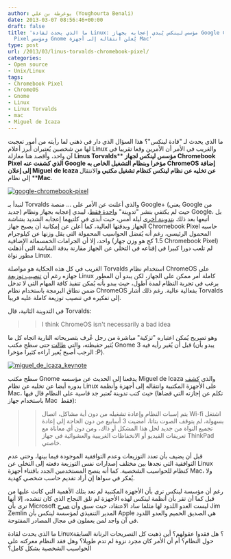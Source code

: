 ```yaml
---
author: يوغرطة بن علي (Youghourta Benali)
date: 2013-03-07 08:56:46+00:00
draft: false
title: 'ما الذي يحدث لقادة Linux: مؤسس لينكس يُبدي إعجابه بجهاز Google Chromebook
  Pixel ومؤسس Gnome يُعلن انتقاله إلى أجهزة Mac'
type: post
url: /2013/03/linus-torvalds-chromebook-pixel/
categories:
- Open source
- Unix/Linux
tags:
- Chromebook Pixel
- ChromeOS
- Gnome
- Linux
- Linux Torvalds
- mac
- Miguel de Icaza
---
```


ما الذي يحدث لـ "قادة لينكس"؟ هذا السؤال الذي دار في ذهني لما رأيته من أمور تعجبت لها من شخصين يُعتبران أبرز أعلام Linux والغريب في الأمر أن الأمرين وقعا تقريبا في آن واحد، وأقصد هنا مغازلة **Linus Torvalds**** **مؤسس لينكس لجهاز **Chromebook Pixel** الذي كشفت عنه Google مؤخرا وبنظام التشغيل الخاص به **ChromeOS** إضافة إلى إعلان **Miguel de Icaza** عن **تخليه عن نظام لينكس** كنظام تشغيل مكتبي و**الانتقال إلى نظام ****Mac**.




[![google-chromebook-pixel](https://www.it-scoop.com/wp-content/uploads/2013/03/google-chromebook-pixel.jpg)
](https://www.it-scoop.com/wp-content/uploads/2013/03/google-chromebook-pixel.jpg)




لنبدأ بـ Torvalds والذي أعلنت عن الأمر على ... منصة Google+ (يعني Google من جديد) حيث لم يكتفي بنشر "تدوينة" [واحدة فقط](https://plus.google.com/+LinusTorvalds/posts/dk1aiW4JjHd)، ليبدي إعجابه بجهاز ونظام Google، بل أتبعها بعد ذلك ب[تدوينة أخرى](https://plus.google.com/+LinusTorvalds/posts/1kGLuKDjSFd) ليلة أمس، حيث أبدى في كلتيهما إعجابه الشديد بشاشة الجهاز وبدقتها العالية، كما أعلن عن إمكانية أن يصبح جهاز Chromebook Pixel حاسبه المحمول الرئيسي، رغم أنه يُفضل الحواسيب المحمولة التي يقل وزنها عن كيلوجرام واحد، إلا أن الجرامات الخمسمائة الإضافية (1.5 كج هو وزن جهاز Chromebook Pixel) لم تلعب دورا كبيرا في إقناعه في التخلي عن الجهاز مقارنة بدقة الشاشة التي أذهلت مطور نواة Linux.




الغريب في كل هذه الحكاية هو مواصلة Torvalds استخدام نظام ChromeOS على جهازه رغم أن [تنصيب توزيعة](https://sites.google.com/site/chromeoswikisite/home/what-s-new-in-dev-and-beta/developer-mode) Linux كاملة أمر ممكن على الجهاز، لكن يبدو أن المطور يرغب في تجربة النظام لمدة أطول، حيث يبدو بأنه يُمكن تنفيذ كافة المهام التي لا تدخل ضمن نطاق البرمجة باستخدام نظام ChromeOS بفعالية عالية. رغم ذلك أشار Torvalds إلى تفكيره في تنصيب توزيعة كاملة عليه قريبا.




في التدوينة الثانية، قال Torvalds:





<blockquote>

> 
> I think ChromeOS isn't necessarily a bad idea
> 
> 
</blockquote>




وهو تصريح يُمكن اعتباره "تزكية" مباشرة من رجل عُرف بتصريحاته النارية اتجاه كل ما يُثير حفيظته، والتي [طالت](https://www.it-scoop.com/2011/08/linus-torvalds-drops-gnome-3-xfce/) حتى سطح مكتب Gnome 3 قبل أن يُغير رأيه فيه (يبدو بأن الرجب أصبح يُغير آراءه كثيرا مؤخرا :P).




[![miguel_de_icaza_keynote](https://www.it-scoop.com/wp-content/uploads/2013/03/miguel_de_icaza_keynote.jpg)
](https://www.it-scoop.com/wp-content/uploads/2013/03/miguel_de_icaza_keynote.jpg)




سطح مكتب Gnome يدفعنا إلى الحديث عن مؤسسه Miguel de Icaza والذي [كشف](http://tirania.org/blog/archive/2013/Mar-05.html) بدوره أيضا عن تخليه عن نظام Linux على الأجهزة المكتبية وانتقاله إلى أجهزة وأنظمة Mac، حيث كتب تدوينة تُعتبر جد قاسية على النظام قال فيها (تكلم عن إجازته التي قضاها باستخدام جهاز Mac  فقط):





<blockquote>

> 
> يتم إسبات النظام وإعادة تشغيله من دون أية مشاكل، اتصال Wi-fi اشتغل بسهولة، لم يتوقف الصوت بتاتا، أمضيت 3 أسابيع من دون الحاجة إلى إعادة تجميع النواة من جديد لحل هذا المشكل أو ذاك، ومن دون أي معاناة مع تعريفات الفيديو أو الانخفاظات الغريبية والعشوائية في جهاز ThinkPad خاصتي.
> 
> 
</blockquote>




قبل أن يضيف بأن تعدد التوزيعات وعدم التوافقية الموجودة فيما بينها، وحتى عدم التوافقية التي نجدها بين مختلف إصدارات نفس التوزيعة دفعته إلى التخلي عن Linux كنظام للحواسيب الشخصية. كما أنه ينصح المستخدمين الجدد باقتناء أجهزة Mac، ولا يُفكر في سواها إن أراد تقديم حاسب شخصي كهدية.




رغم أن مؤسسة لينكس ترى بأن الأجهزة المكتبية لم تعد بتلك الأهمية التي كانت عليها من قبل كما أن تقر بأن أنظمة لينكس لهذه الأجهزة لم تلق النجاح الذي كان تنشده، إلا أنها ترى بأن Microsoft ليست العدو اللدود لها مثلما ساد الاعتقاد، حيث سبق وأن [صرح](http://www.networkworld.com/news/2011/040511-linux-vs-microsoft.html) Jim Zemlin المدير التنفيذي لمؤسسة لينكس بأن Apple هي الصديق الحميم والعدو اللدود في آن واجد لمن يعملون في مجال المصادر المفتوحة.




ما الذي يحدث لقادة Linux؟ هل فقدوا عقولهم؟ أين ذهبت كل التصريحات الرنانة السابقة حول النظام؟ أم أن الأمر كان مجرد نزوة لم تدم طويلا؟ وهل فقد النظام معركته على الحواسيب الشخصية بشكل كامل؟
